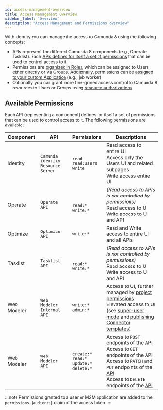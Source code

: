 ```yaml
---
id: access-management-overview
title: Access Management Overview
sidebar_label: "Overview"
description: "Access Management and Permissions overview"
---
```


With Identity you can manage the access to Camunda 8 using the following concepts:

- APIs represent the different Camunda 8 components (e.g., Operate, Tasklist). Each [APIs defines for itself a set of permissions](#available-permissions) that can be used to control access to it
- Permissions are [organized in Roles](./manage-permissions.md#managing-permissions-for-roles), which can be assigned to Users either directly or via Groups. Additonally, permissions can be [assigned to your custom Application](./manage-permissions.md#managing-permissions-for-applications) (e.g., job worker)
- Optionally, you can grant more fine-grined access control to Camunda 8 resources to Users or Groups using [resource authorizations](./resource-authorizations.md)

## Available Permissions

Each API (representing a component) defines for itself a set of permissions that can be used to control access to it. The following permissions are available:

| Component   | API                                | Permissions                                                 | Descriptions                                                                                                                                                                                                                                                                                                                                                                         |
| ----------- | ---------------------------------- | ----------------------------------------------------------- | ------------------------------------------------------------------------------------------------------------------------------------------------------------------------------------------------------------------------------------------------------------------------------------------------------------------------------------------------------------------------------------ |
| Identity    | `Camunda Identity Resource Server` | `read` <br/> `read:users` <br/> `write`                     | Read access to entire UI <br/> Access only the Users UI and related subpages <br/> Write access entire UI                                                                                                                                                                                                                                                                            |
| Operate     | `Operate API`                      | <br/>`read:*` <br/> `write:*`                               | _(Read access to APIs is not controlled by permissions)_ <br/>Read access to UI<br/>Write access to UI and API                                                                                                                                                                                                                                                                       |
| Optimize    | `Optimize API`                     | `write:*`                                                   | Read and Write access to entire UI and all APIs                                                                                                                                                                                                                                                                                                                                      |
| Tasklist    | `Tasklist API`                     | <br/>`read:*` <br/> `write:*`                               | _(Read access to APIs is not controlled by permissions)_ <br/>Read access to UI<br/>Write access to UI and API                                                                                                                                                                                                                                                                       |
| Web Modeler | `Web Modeler Internal API`         | `write:*` <br/> `admin:*`                                   | Access to UI, further managed by [project permissions](/components/modeler/web-modeler/collaboration.md#access-rights-and-permissions) <br/> Elevated access to UI (see [super-user mode](/components/modeler/web-modeler/collaboration.md#super-user-mode) and [publishing Connector templates](/components/connectors/manage-connector-templates.md#publish-a-connector-template)) |
| Web Modeler | `Web Modeler API`                  | `create:*` <br/> `read:*` <br/> `update:*` <br/> `delete:*` | Access to `POST` endpoints of the [API](/apis-tools/web-modeler-api/index.md) <br/> Access to `GET` endpoints of the [API](/apis-tools/web-modeler-api/index.md) <br/> Access to `PATCH` and `PUT` endpoints of the [API](/apis-tools/web-modeler-api/index.md) <br/> Access to `DELETE` endpoints of the [API](/apis-tools/web-modeler-api/index.md)                                |

:::note
Permissions granted to a user or M2M application are added to the `permissions.{audience}` claim of the access token.
:::
